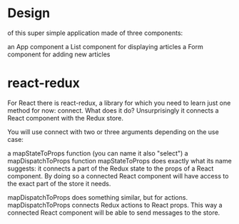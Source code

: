 # Design 
of this super simple application made of three components:

an App component
a List component for displaying articles
a Form component for adding new articles

# react-redux
For React there is react-redux, a library for which you need to learn just one method for now: connect. What does it do? Unsurprisingly it connects a React component with the Redux store.

You will use connect with two or three arguments depending on the use case:

a mapStateToProps function (you can name it also "select")
a mapDispatchToProps function
mapStateToProps does exactly what its name suggests: it connects a part of the Redux state to the props of a React component. By doing so a connected React component will have access to the exact part of the store it needs.

mapDispatchToProps does something similar, but for actions. mapDispatchToProps connects Redux actions to React props. This way a connected React component will be able to send messages to the store.